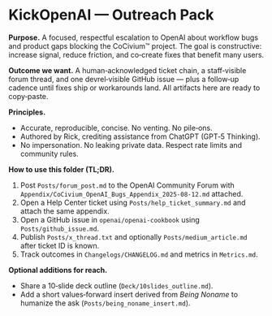 <!-- status: stub; target: 150+ words -->
# KickOpenAI — Outreach Pack
**Purpose.** A focused, respectful escalation to OpenAI about workflow bugs and product gaps blocking the CoCivium™ project.  The goal is constructive: increase signal, reduce friction, and co‑create fixes that benefit many users.

**Outcome we want.** A human‑acknowledged ticket chain, a staff‑visible forum thread, and one devrel‑visible GitHub issue — plus a follow‑up cadence until fixes ship or workarounds land.  All artifacts here are ready to copy‑paste.

**Principles.**
- Accurate, reproducible, concise.  No venting.  No pile‑ons.
- Authored by Rick, crediting assistance from ChatGPT (GPT‑5 Thinking).
- No impersonation.  No leaking private data.  Respect rate limits and community rules.

**How to use this folder (TL;DR).**
1) Post `Posts/forum_post.md` to the OpenAI Community Forum with `Appendix/CoCivium_OpenAI_Bugs_Appendix_2025-08-12.md` attached.
2) Open a Help Center ticket using `Posts/help_ticket_summary.md` and attach the same appendix.
3) Open a GitHub issue in `openai/openai-cookbook` using `Posts/github_issue.md`.
4) Publish `Posts/x_thread.txt` and optionally `Posts/medium_article.md` after ticket ID is known.
5) Track outcomes in `Changelogs/CHANGELOG.md` and metrics in `Metrics.md`.

**Optional additions for reach.**
- Share a 10‑slide deck outline (`Deck/10slides_outline.md`).
- Add a short values‑forward insert derived from *Being Noname* to humanize the ask (`Posts/being_noname_insert.md`).


